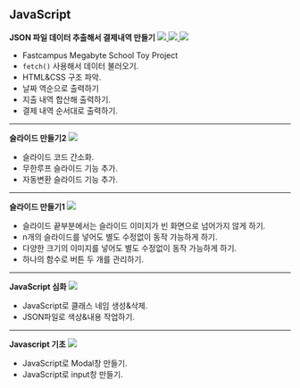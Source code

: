 ## JavaScript

<b>JSON 파일 데이터 추출해서 결제내역 만들기</b>
<a href="https://velog.io/@sweet_pumpkin/Megabyte-School-JSON-%ED%8C%8C%EC%9D%BC-%EB%8D%B0%EC%9D%B4%ED%84%B0-%EA%B0%80%EC%A0%B8%EC%99%80%EC%84%9C-%EB%A6%AC%EC%8A%A4%ED%8A%B8-%EB%A7%8C%EB%93%A4%EA%B8%B0">
  <img src="https://img.shields.io/badge/Blog-20C997?style=flat-square&logo=Velog&logoColor=FFFFFF"/>
</a>
<a href="https://github.com/Sweet-Pumpkin/mgs-toy-project">
  <img src="https://img.shields.io/badge/CODE-000000?style=flat-square&logo=CodersRank&logoColor=FFFFFF"/>
</a>
<a href="https://gilded-hotteok-27194b.netlify.app/">
  <img src="https://img.shields.io/badge/LINK-00C7B7?style=flat-square&logo=Netlify&logoColor=FFFFFF"/>
</a>

  - Fastcampus Megabyte School Toy Project
  - `fetch()` 사용해서 데이터 불러오기.
  - HTML&CSS 구조 파악.
  - 날짜 역순으로 출력하기
  - 지출 내역 합산해 출력하기.
  - 결제 내역 순서대로 출력하기.

---

<b>슬라이드 만들기2</b>
<a href="https://velog.io/@sweet_pumpkin/Megabyte-School-%EB%AC%B4%ED%95%9C%EC%9C%BC%EB%A1%9C-%EC%A6%90%EA%B8%B0%EB%8A%94-%EC%8A%AC%EB%9D%BC%EC%9D%B4%EB%93%9C-%EB%A7%8C%EB%93%A4%EA%B8%B0-%EB%AC%B4%ED%95%9C%EB%A3%A8%ED%94%84%EC%9E%90%EB%8F%99%EB%B3%80%ED%99%98">
  <img src="https://img.shields.io/badge/Blog-20C997?style=flat-square&logo=Velog&logoColor=FFFFFF"/>
</a>

  - 슬라이드 코드 간소화.
  - 무한루프 슬라이드 기능 추가.
  - 자동변환 슬라이드 기능 추가.

---

<b>슬라이드 만들기1</b>
<a href="https://velog.io/@sweet_pumpkin/Megabyte-School-Javascript%EB%A1%9C-%EC%8A%AC%EB%9D%BC%EC%9D%B4%EB%93%9C-%EB%A7%8C%EB%93%A4%EA%B8%B0">
  <img src="https://img.shields.io/badge/Blog-20C997?style=flat-square&logo=Velog&logoColor=FFFFFF"/>
</a>

  - 슬라이드 끝부분에서는 슬라이드 이미지가 빈 화면으로 넘어가지 않게 하기.
  - n개의 슬라이드를 넣어도 별도 수정없이 동작 가능하게 하기.
  - 다양한 크기의 이미지를 넣어도 별도 수정없이 동작 가능하게 하기.
  - 하나의 함수로 버튼 두 개를 관리하기.

---

<b>JavaScript 심화</b>
<a href="https://github.com/Sweet-Pumpkin/mgs-js-class">
  <img src="https://img.shields.io/badge/CODE-000000?style=flat-square&logo=CodersRank&logoColor=FFFFFF"/>
</a>

  - JavaScript로 클래스 네임 생성&삭제.
  - JSON파일로 색상&내용 작업하기.

---

<b>Javascript 기초</b>
<a href="https://velog.io/@sweet_pumpkin/Megabyte-School-Javascript-%ED%8A%B9%EA%B0%95-%EA%B8%B0%EB%B3%B8-%EA%B0%9C%EB%85%90-%EC%95%8C%EC%95%84%EB%B3%B4%EA%B8%B0">
  <img src="https://img.shields.io/badge/Blog-20C997?style=flat-square&logo=Velog&logoColor=FFFFFF"/>
</a>

  - JavaScript로 Modal창 만들기.
  - JavaScript로 input창 만들기.